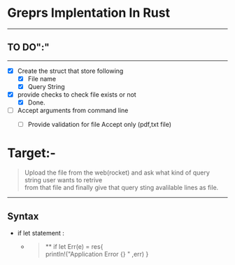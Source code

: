 # Greprs Implentation In Rust

---

## TO DO":"

---
- [x] Create the struct that store following
  - [x] File name
  - [x] Query String
- [x] provide checks to check file exists or not 
  - [x] Done.  
- [ ] Accept arguments from command line
  - [ ] Provide validation for file Accept only (pdf,txt file)


Target:-
===
>   Upload the file from the web(rocket) and   ask what kind of query string user wants to retrive  
> from that file and finally give that query sting avalilable lines as file.  

---

## Syntax
  * if let statement : 
    * > ** if let Err(e) = res{  
           println!("Application Error {} " ,err) }